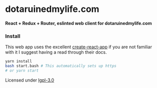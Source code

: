 # dotaruinedmylife.com
#### React + Redux + Router, eslinted web client for dotaruinedmylife.com 

### Install
This web app uses the excellent [create-react-app](https://github.com/facebook/create-react-app) if you are not familiar with it I suggest having a read through their docs.

```bash
yarn install
bash start.bash # This automatically sets up https
# or yarn start
```

Licensed under [lgpl-3.0](https://www.gnu.org/licenses/lgpl-3.0.en.html)

